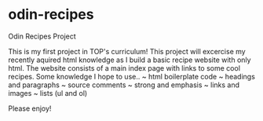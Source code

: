 # odin-recipes
Odin Recipes Project

This is my first project in TOP's curriculum! This project will excercise my recently aquired html knowledge as I build a basic recipe website with only html.
The website consists of a main index page with links to some cool recipes. Some knowledge I hope to use..
~ html boilerplate code
~ headings and paragraphs
~ source comments
~ strong and emphasis
~ links and images
~ lists (ul and ol)

Please enjoy!